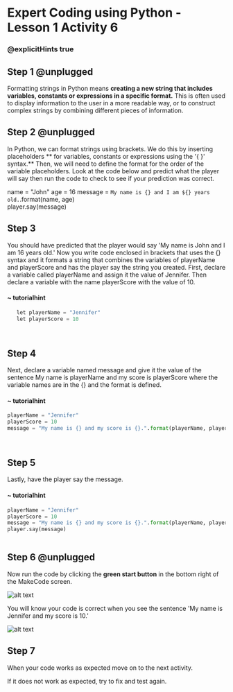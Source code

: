 # Expert Coding using Python - Lesson 1 Activity 6
### @explicitHints true

## Step 1 @unplugged

Formatting strings in Python means **creating a new string that includes variables, constants or expressions in a specific format.** This is often used to display information to the user in a more readable way, or to construct complex strings by combining different pieces of information.

## Step 2 @unplugged
In Python, we can format strings using brackets. We do this by inserting placeholders ** for variables, constants or expressions using the '{ }' syntax.** Then, we will need to define the format for the order of the variable placeholders.
Look at the code below and predict what the player will say then run the code to check to see if your prediction was correct. 


   name = "John"
   age = 16 
   message = `My name is {} and I am ${} years old.`.format(name, age)  
    player.say(message)


## Step 3

You should have predicted that the player would say 'My name is John and I am 16 years old.'
Now you write code enclosed in brackets that uses the {} syntax and it formats a string that combines the variables of playerName and playerScore and has the player say the string you created. 
First, declare a variable called playerName and assign it the value of Jennifer. Then declare a variable with the name playerScore with the value of 10. 

  #### ~ tutorialhint
```python
   let playerName = "Jennifer"
   let playerScore = 10
 
   
```

## Step 4
Next, declare a variable named message and give it the value of the sentence My name is playerName and my score is playerScore where the variable names are in the {} and the format is defined.

  #### ~ tutorialhint
```python
playerName = "Jennifer"
playerScore = 10
message = "My name is {} and my score is {}.".format(playerName, playerScore)
  
   
```

## Step 5
Lastly, have the player say the message. 

  #### ~ tutorialhint
```python
playerName = "Jennifer"
playerScore = 10
message = "My name is {} and my score is {}.".format(playerName, playerScore)
player.say(message)
   
```

## Step 6 @unplugged
Now run the code by clicking the **green start button** in the bottom right of the MakeCode screen. 

![alt text](https://expertjs.codingcredentials.com/Lesson1/1.1/1.JPG?raw=true "Start")

You will know your code is correct when you see the sentence 'My name is Jennifer and my score is 10.' 

![alt text](https://expertjs.codingcredentials.com/Lesson1/1.1/1.6.png?raw=true "Code")

## Step 7

When your code works as expected move on to the next activity. 

If it does not work as expected, try to fix and test again.



